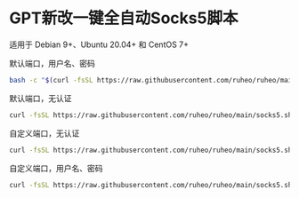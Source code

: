 # GPT新改一键全自动Socks5脚本
适用于 Debian 9+、Ubuntu 20.04+ 和 CentOS 7+ 

默认端口，用户名、密码
```bash
bash -c "$(curl -fsSL https://raw.githubusercontent.com/ruheo/ruheo/main/socks5.sh)"
```

默认端口，无认证
```bash
curl -fsSL https://raw.githubusercontent.com/ruheo/ruheo/main/socks5.sh | sudo bash -s -- noauth
```

自定义端口，无认证
```bash
curl -fsSL https://raw.githubusercontent.com/ruheo/ruheo/main/socks5.sh | sudo bash -s -- noauth 端口号
```

自定义端口，用户名、密码
```bash
curl -fsSL https://raw.githubusercontent.com/ruheo/ruheo/main/socks5.sh | sudo bash -s -- password 端口 用户名 密码
```
